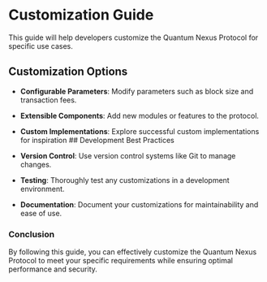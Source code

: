 # Customization Guide

This guide will help developers customize the Quantum Nexus Protocol for specific use cases.

## Customization Options

- **Configurable Parameters**: Modify parameters such as block size and transaction fees.
- **Extensible Components**: Add new modules or features to the protocol.
- **Custom Implementations**: Explore successful custom implementations for inspiration ## Development Best Practices

- **Version Control**: Use version control systems like Git to manage changes.
- **Testing**: Thoroughly test any customizations in a development environment.
- **Documentation**: Document your customizations for maintainability and ease of use.

### Conclusion

By following this guide, you can effectively customize the Quantum Nexus Protocol to meet your specific requirements while ensuring optimal performance and security.
